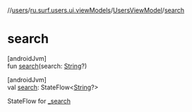 //[users](../../../index.md)/[ru.surf.users.ui.viewModels](../index.md)/[UsersViewModel](index.md)/[search](search.md)

# search

[androidJvm]\
fun [search](search.md)(search: [String](https://kotlinlang.org/api/latest/jvm/stdlib/kotlin/-string/index.html)?)

[androidJvm]\
val [search](search.md): StateFlow&lt;[String](https://kotlinlang.org/api/latest/jvm/stdlib/kotlin/-string/index.html)?&gt;

StateFlow for [_search](_search.md)
